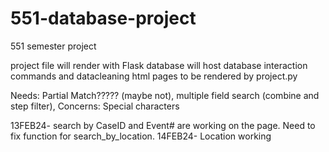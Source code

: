 # 551-database-project
551 semester project

project file will render with Flask
database will host database interaction commands and datacleaning
html pages to be rendered by project.py

Needs: Partial Match????? (maybe not), multiple field search (combine and step filter), 
Concerns: Special characters


13FEB24- search by CaseID and Event# are working on the page. Need to fix function for search_by_location. 
14FEB24- Location working
